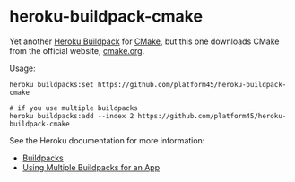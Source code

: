 # heroku-buildpack-cmake

Yet another [Heroku Buildpack][Buildpacks] for [CMake](https://cmake.org/), but this one downloads CMake from the official website, [cmake.org](https://cmake.org/download/).

Usage:

    heroku buildpacks:set https://github.com/platform45/heroku-buildpack-cmake
    
    # if you use multiple buildpacks
    heroku buildpacks:add --index 2 https://github.com/platform45/heroku-buildpack-cmake

See the Heroku documentation for more information:

* [Buildpacks]
* [Using Multiple Buildpacks for an App](https://devcenter.heroku.com/articles/using-multiple-buildpacks-for-an-app)

[Buildpacks]: https://devcenter.heroku.com/articles/buildpacks
